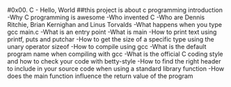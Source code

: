 #0x00. C - Hello, World
##this project is about c programming introduction 
-Why C programming is awesome
-Who invented C
-Who are Dennis Ritchie, Brian Kernighan and Linus Torvalds
-What happens when you type gcc main.c
-What is an entry point
-What is main
-How to print text using printf, puts and putchar
-How to get the size of a specific type using the unary operator sizeof
-How to compile using gcc
-What is the default program name when compiling with gcc
-What is the official C coding style and how to check your code with betty-style
-How to find the right header to include in your source code when using a standard library function
-How does the main function influence the return value of the program
